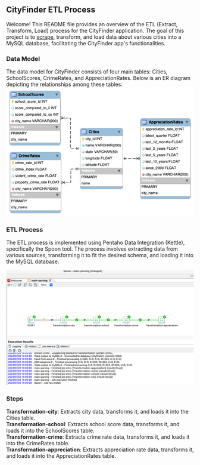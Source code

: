 ## CityFinder ETL Process

Welcome! This README file provides an overview of the ETL (Extract, Transform, Load) process for the CityFinder application. The goal of this project is to [scrape](https://github.com/YoungSong99/city-finder-web-scraping
), transform, and load data about various cities into a MySQL database, facilitating the CityFinder app's functionalities.

### Data Model
The data model for CityFinder consists of four main tables: Cities, SchoolScores, CrimeRates, and AppreciationRates. Below is an ER diagram depicting the relationships among these tables:
![data-model](city_data_model.png)

### ETL Process
The ETL process is implemented using Pentaho Data Integration (Kettle), specifically the Spoon tool. 
The process involves extracting data from various sources, transforming it to fit the desired schema, and loading it into the MySQL database.

![ETL-model](ETL-main.png)

### Steps

**Transformation-city**: Extracts city data, transforms it, and loads it into the Cities table.<br>
**Transformation-school**: Extracts school score data, transforms it, and loads it into the SchoolScores table.<br>
**Transformation-crime**: Extracts crime rate data, transforms it, and loads it into the CrimeRates table.<br>
**Transformation-appreciation**: Extracts appreciation rate data, transforms it, and loads it into the AppreciationRates table.
